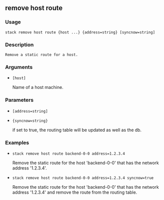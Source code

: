 ## remove host route

### Usage

`stack remove host route {host ...} {address=string} [syncnow=string]`

### Description


	Remove a static route for a host.

	

### Arguments

* `[host]`

   Name of a host machine.


### Parameters
* `[address=string]`
* `{syncnow=string}`

   if set to true, the routing table will be updated as well as the db.

### Examples

* `stack remove host route backend-0-0 address=1.2.3.4`

   Remove the static route for the host 'backend-0-0' that has the
	network address '1.2.3.4'.

* `stack remove host route backend-0-0 address=1.2.3.4 syncnow=true`

   Remove the static route for the host 'backend-0-0' that has the
	network address '1.2.3.4' and remove the route from the routing table.




